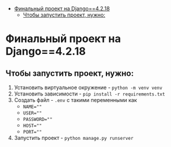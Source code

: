 - [Финальный проект на Django==4.2.18](#финальный-проект-на-django4218)
  - [Чтобы запустить проект, нужно:](#чтобы-запустить-проект-нужно)
# Финальный проект на Django==4.2.18

## Чтобы запустить проект, нужно:
1. Установить виртуальное окружение - `python -m venv venv`
2. Установить зависимости - `pip install -r requirements.txt`
3. Создать файл - `.env` c такими переменными как
   - `NAME=""`
   - `USER=""`
   - `PASSWORD=""`
   - `HOST=""`
   - `PORT=""`
4. Запустить проект - `python manage.py runserver`
